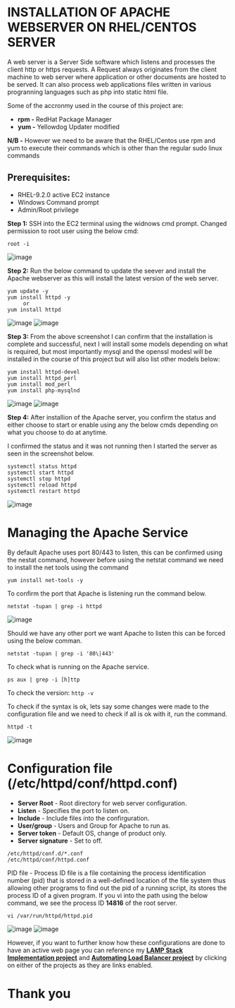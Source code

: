 # INSTALLATION OF APACHE WEBSERVER ON RHEL/CENTOS SERVER
A web server is a Server Side software which listens and processes the client http or https requests. A Request always originates from the client machine to web server where application or other documents are hosted to be served. It can also process web applications files written in various progranning languages such as php into static html file.

Some of the accronmy used in the course of this project are:
* **rpm -** RedHat Package Manager
* **yum -** Yellowdog Updater modified

**N/B -** However we need to be aware that the RHEL/Centos use rpm and yum to execute their commands which is other than the regular sudo linux commands 

## Prerequisites:
* RHEL-9.2.0 active EC2 instance
* Windows Command prompt 
* Admin/Root privilege

**Step 1:** SSH into the EC2 terminal using the widnows cmd prompt. Changed permission to root user using the below cmd:

`root -i` 

![image](https://github.com/chibyke01/Apache-Webserver-Installation-on-RHEL-CentOS-based-Servers/assets/103823637/648818ea-9eb3-4069-b4c6-75c97c0384a5)

**Step 2:** Run the below command to update the seever and install the Apache webserver as this will install the latest version of the web server.
```
yum update -y
yum install httpd -y
     or
yum install httpd
```
![image](https://github.com/chibyke01/Apache-Webserver-Installation-on-RHEL-CentOS-based-Servers/assets/103823637/cc9cfbcb-d459-45c8-9f35-fec507d19c89)
![image](https://github.com/chibyke01/Apache-Webserver-Installation-on-RHEL-CentOS-based-Servers/assets/103823637/fed1d587-77c2-44b5-84bb-2b95c773255d)

**Step 3:** From the above screenshot I can confirm that the installation is complete and successful, next I will install some models depending on what is required, but most importantly mysql and the openssl modesl will be installed in the course of this project but will also list other models below:
```
yum install httpd-devel
yum install httpd_perl
yum install mod_perl
yum install php-mysqlnd
```
![image](https://github.com/chibyke01/Apache-Webserver-Installation-on-RHEL-CentOS-based-Servers/assets/103823637/75ddd285-94d8-4e20-ad40-c52b838a123f)
![image](https://github.com/chibyke01/Apache-Webserver-Installation-on-RHEL-CentOS-based-Servers/assets/103823637/70675da0-321d-4035-b517-151d2c39fb7f)

**Step 4:** After installion of the Apache server, you confirm the status and either choose to start or enable using any the below cmds depending on what you choose to do at anytime.

I confirmed the status and it was not running then I started the server as seen in the screenshot below.
```
systemctl status httpd
systemctl start httpd
systemctl stop httpd
systemctl reload httpd
systemctl restart httpd
```
![image](https://github.com/chibyke01/Apache-Webserver-Installation-on-RHEL-CentOS-based-Servers/assets/103823637/10331f3a-42d9-42da-9d94-c0b0431eab40)

# Managing the Apache Service
By default Apache uses port 80/443 to listen, this can be confirmed using the nestat command, however before using the netstat command we need to install the net tools using the command

`yum install net-tools -y`

To confirm the port that Apache is listening run the command below.

`netstat -tupan | grep -i httpd`

![image](https://github.com/chibyke01/Apache-Webserver-Installation-on-RHEL-CentOS-based-Servers/assets/103823637/9a6eb503-b87a-413b-b0d6-fc113149ba8d)

Should we have any other port we want Apache to listen this can be forced using the below comman.

`netstat -tupan | grep -i '80\|443'`

To check what is running on the Apache service.

`ps aux | grep -i [h]ttp`

To check the version: `http -v`

To check if the syntax is ok, lets say some changes were made to the configuration file and we need to check if all is ok with it, run the command.

`httpd -t`

![image](https://github.com/chibyke01/Apache-Webserver-Installation-on-RHEL-CentOS-based-Servers/assets/103823637/fa9e798f-2067-47c2-b484-a0521dcd0a28)

# Configuration file (/etc/httpd/conf/httpd.conf)
* **Server Root** - Root directory for web server configuration.
* **Listen** - Specifies the port to listen on.
* **Include** - Include files into the confirguration.
* **User/group** - Users and Group for Apache to run as.
* **Server token** - Default OS, change of product only.
* **Server signature** - Set to off.
```
/etc/httpd/conf.d/*.conf
/etc/httpd/conf/httpd.conf
```

PID file - Process ID file is a file containing the process identification number (pid) that is stored in a well-defined location of the file system thus allowing other programs to find out the pid of a running script, its stores the process ID of a given program. If you vi into the path using the below command, we see the process ID **14816** of the root server. 

`vi /var/run/httpd/httpd.pid`

![image](https://github.com/chibyke01/Apache-Webserver-Installation-on-RHEL-CentOS-based-Servers/assets/103823637/5e78a8ce-c651-4490-a00b-e1f065e72197)
![image](https://github.com/chibyke01/Apache-Webserver-Installation-on-RHEL-CentOS-based-Servers/assets/103823637/b4fb66c3-9104-4aef-8f18-2617c6327535)

However, if you want to further know how these configurations are done to have an active web page you can reference my 
[**LAMP Stack Implementation project**](https://github.com/chibyke01/DevOps_Projects/blob/814bb8b0ba466654a9ace48306e62f483b1fafc3/Project03_LAMP_Stack_Implementation.MD) and  [**Automating Load Balancer project**](https://github.com/chibyke01/DevOps_Projects/blob/814bb8b0ba466654a9ace48306e62f483b1fafc3/Project08_Automating_Load_Balancer_Configuration_With_Shell_Scripting_Using_Nginx_Webserver.MD)
by clicking on either of the projects as they are links enabled.

# **Thank you**

